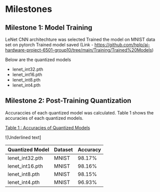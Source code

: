 # Milestones 

## Milestone 1: Model Training

LeNet CNN architechture was selected
Trained the model on MNIST data set on pytorch
Trained model saved (Link - https://github.com/hplp/ai-hardware-project-6501-group10/tree/main/Training/Trained%20Models)

Below are the quantized models 
  - lenet_int32.pth
  - lenet_int16.pth
  - lenet_int8.pth
  - lenet_int4.pth


## Milestone 2: Post-Training Quantization

Accuraccies of each quantized model was calculated. Table 1 shows the accuracies of each quantized models.

<u>Table 1 : Accuracies of Quantized Models</u>

![Underlined text]

| Quantized Model| Dataset | Accuracy |
|------------------|-----------------|-----------------|
|   lenet_int32.pth   | MNIST    | 98.17%    |
|   lenet_int16.pth   | MNIST    | 98.16%    |
|   lenet_int8.pth   | MNIST    | 98.15%    |
|   lenet_int4.pth   | MNIST    | 96.93%    |


